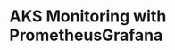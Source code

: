 # AKS Monitoring with PrometheusGrafana                                                                                                                                                                                                                                                                                                    

